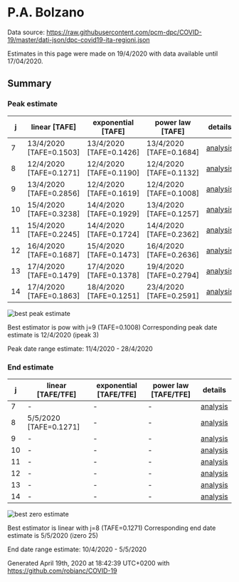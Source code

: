 # P.A. Bolzano


Data source: https://raw.githubusercontent.com/pcm-dpc/COVID-19/master/dati-json/dpc-covid19-ita-regioni.json

Estimates in this page were made on 19/4/2020 with data available until 17/04/2020.


## Summary 

### Peak estimate 
|j|linear [TAFE]|exponential [TAFE]|power law [TAFE]|details|
|---|----|-----------|---------|-------|
|7|13/4/2020 [TAFE=0.1503]|13/4/2020 [TAFE=0.1426]|13/4/2020 [TAFE=0.1684]|[analysis](COVID-19_p.a._bolzano_j7_2020-04-17.md)|
|8|12/4/2020 [TAFE=0.1271]|12/4/2020 [TAFE=0.1190]|12/4/2020 [TAFE=0.1132]|[analysis](COVID-19_p.a._bolzano_j8_2020-04-17.md)|
|9|13/4/2020 [TAFE=0.2856]|12/4/2020 [TAFE=0.1619]|12/4/2020 [TAFE=0.1008]|[analysis](COVID-19_p.a._bolzano_j9_2020-04-17.md)|
|10|15/4/2020 [TAFE=0.3238]|14/4/2020 [TAFE=0.1929]|13/4/2020 [TAFE=0.1257]|[analysis](COVID-19_p.a._bolzano_j10_2020-04-17.md)|
|11|15/4/2020 [TAFE=0.2245]|14/4/2020 [TAFE=0.1724]|14/4/2020 [TAFE=0.2362]|[analysis](COVID-19_p.a._bolzano_j11_2020-04-17.md)|
|12|16/4/2020 [TAFE=0.1687]|15/4/2020 [TAFE=0.1473]|16/4/2020 [TAFE=0.2636]|[analysis](COVID-19_p.a._bolzano_j12_2020-04-17.md)|
|13|17/4/2020 [TAFE=0.1479]|17/4/2020 [TAFE=0.1378]|19/4/2020 [TAFE=0.2794]|[analysis](COVID-19_p.a._bolzano_j13_2020-04-17.md)|
|14|17/4/2020 [TAFE=0.1863]|18/4/2020 [TAFE=0.1251]|23/4/2020 [TAFE=0.2591]|[analysis](COVID-19_p.a._bolzano_j14_2020-04-17.md)|

![best peak estimate](COVID-19_p.a._bolzano_j9_2020-04-17.png)

Best estimator is pow with j=9 (TAFE=0.1008)
Corresponding peak date estimate is 12/4/2020 (ipeak 3)


Peak date range estimate: 11/4/2020 - 28/4/2020

### End estimate 
|j|linear [TAFE/TFE]|exponential [TAFE/TFE]|power law [TAFE/TFE]|details|
|---|----|-----------|---------|-------|
|7|-|-|-|[analysis](COVID-19_p.a._bolzano_j7_2020-04-17.md)|
|8|5/5/2020 [TAFE=0.1271]|-|-|[analysis](COVID-19_p.a._bolzano_j8_2020-04-17.md)|
|9|-|-|-|[analysis](COVID-19_p.a._bolzano_j9_2020-04-17.md)|
|10|-|-|-|[analysis](COVID-19_p.a._bolzano_j10_2020-04-17.md)|
|11|-|-|-|[analysis](COVID-19_p.a._bolzano_j11_2020-04-17.md)|
|12|-|-|-|[analysis](COVID-19_p.a._bolzano_j12_2020-04-17.md)|
|13|-|-|-|[analysis](COVID-19_p.a._bolzano_j13_2020-04-17.md)|
|14|-|-|-|[analysis](COVID-19_p.a._bolzano_j14_2020-04-17.md)|

![best zero estimate](COVID-19_p.a._bolzano_j8_2020-04-17.png)

Best estimator is linear with j=8 (TAFE=0.1271)
Corresponding end date estimate is 5/5/2020 (izero 25)


End date range estimate: 10/4/2020 - 5/5/2020

Generated April 19th, 2020 at 18:42:39 UTC+0200 with https://github.com/robianc/COVID-19
